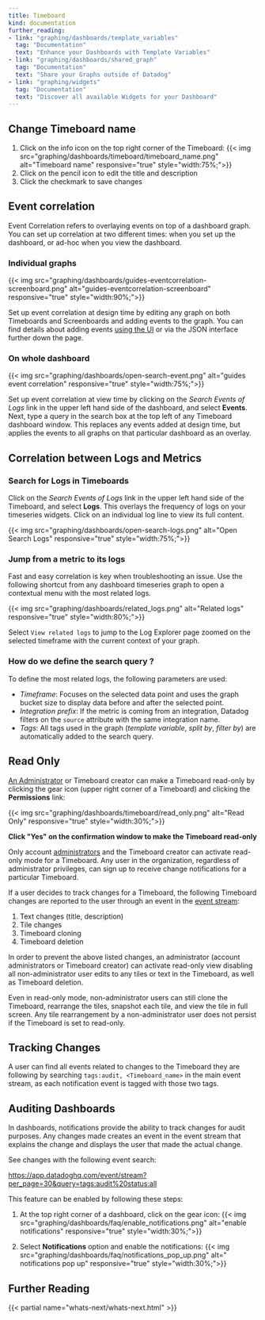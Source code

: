 ```yaml
---
title: Timeboard
kind: documentation
further_reading:
- link: "graphing/dashboards/template_variables"
  tag: "Documentation"
  text: "Enhance your Dashboards with Template Variables"
- link: "graphing/dashboards/shared_graph"
  tag: "Documentation"
  text: "Share your Graphs outside of Datadog"
- link: "graphing/widgets"
  tag: "Documentation"
  text: "Discover all available Widgets for your Dashboard"
---
```


## Change Timeboard name

1. Click on the info icon on the top right corner of the Timeboard:
    {{< img src="graphing/dashboards/timeboard/timeboard_name.png" alt="Timeboard name" responsive="true" style="width:75%;">}}
2. Click on the pencil icon to edit the title and description
3. Click the checkmark to save changes

## Event correlation

Event Correlation refers to overlaying events on top of a dashboard graph. You can set up correlation at two different times: when you set up the dashboard, or ad-hoc when you view the dashboard.

### Individual graphs

{{< img src="graphing/dashboards/guides-eventcorrelation-screenboard.png" alt="guides-eventcorrelation-screenboard" responsive="true" style="width:90%;">}}

Set up event correlation at design time by editing any graph on both Timeboards and Screenboards and adding events to the graph. You can find details about adding events [using the UI][1] or via the JSON interface further down the page.

### On whole dashboard

{{< img src="graphing/dashboards/open-search-event.png" alt="guides event correlation" responsive="true" style="width:75%;">}}

Set up event correlation at view time by clicking on the *Search Events of Logs* link in the upper left hand side of the dashboard, and select **Events**. Next, type a query in the search box at the top left of any Timeboard dashboard window. This replaces any events added at design time, but applies the events to all graphs on that particular dashboard as an overlay. 

## Correlation between Logs and Metrics

### Search for Logs in Timeboards

Click on the *Search Events of Logs* link in the upper left hand side of the Timeboard, and select **Logs**. This overlays the frequency of logs on your timeseries widgets. Click on an individual log line to view its full content.

{{< img src="graphing/dashboards/open-search-logs.png" alt="Open Search Logs" responsive="true" style="width:75%;">}}
 

### Jump from a metric to its logs

Fast and easy correlation is key when troubleshooting an issue. Use the following shortcut from any dashboard timeseries graph to open a contextual menu with the most related logs.

{{< img src="graphing/dashboards/related_logs.png" alt="Related logs" responsive="true" style="width:80%;">}}

Select `View related logs` to jump to the Log Explorer page zoomed on the selected timeframe with the current context of your graph.

### How do we define the search query ?

To define the most related logs, the following parameters are used:

* *Timeframe*: Focuses on the selected data point and uses the graph bucket size to display data before and after the selected point.
* *Integration prefix*: If the metric is coming from an integration, Datadog filters on the `source` attribute with the same integration name.
* *Tags*: All tags used in the graph (*template variable*, *split by*, *filter by*) are automatically added to the search query.

## Read Only

[An Administrator][2] or Timeboard creator can make a Timeboard read-only by clicking the gear icon (upper right corner of a Timeboard) and clicking the **Permissions** link:

{{< img src="graphing/dashboards/timeboard/read_only.png" alt="Read Only" responsive="true" style="width:30%;">}}

**Click "Yes" on the confirmation window to make the Timeboard read-only**

Only account [administrators][2] and the Timeboard creator can activate read-only mode for a Timeboard. Any user in the organization, regardless of administrator privileges, can sign up to receive change notifications for a particular Timeboard.

If a user decides to track changes for a Timeboard, the following Timeboard changes are reported to the user through an event in the [event stream][1]:

1. Text changes (title, description)
2. Tile changes
3. Timeboard cloning
4. Timeboard deletion

In order to prevent the above listed changes, an administrator (account administrators or Timeboard creator) can activate read-only view disabling all non-administrator user edits to any tiles or text in the Timeboard, as well as Timeboard deletion.

Even in read-only mode, non-administrator users can still clone the Timeboard, rearrange the tiles, snapshot each tile, and view the tile in full screen. Any tile rearrangement by a non-administrator user does not persist if the Timeboard is set to read-only.

## Tracking Changes

A user can find all events related to changes to the Timeboard they are following by searching `tags:audit, <Timeboard_name>` in the main event stream, as each notification event is tagged with those two tags.

## Auditing Dashboards

In dashboards, notifications provide the ability to track changes for audit purposes. Any changes made creates an event in the event stream that explains the change and displays the user that made the actual change.

See changes with the following event search:

https://app.datadoghq.com/event/stream?per_page=30&query=tags:audit%20status:all

This feature can be enabled by following these steps:

1. At the top right corner of a dashboard, click on the gear icon:
    {{< img src="graphing/dashboards/faq/enable_notifications.png" alt="enable notifications" responsive="true" style="width:30%;">}}

2. Select **Notifications** option and enable the notifications:
    {{< img src="graphing/dashboards/faq/notifications_pop_up.png" alt=" notifications pop up" responsive="true" style="width:30%;">}}

## Further Reading

{{< partial name="whats-next/whats-next.html" >}}

[1]: /graphing/event_stream
[2]: /account_management/team/#datadog-user-roles
